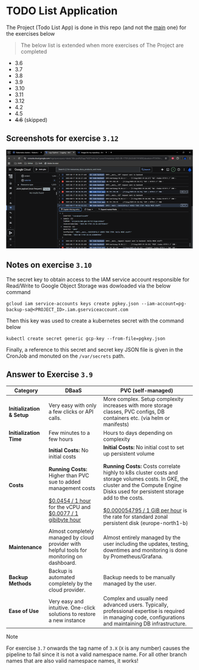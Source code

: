 # TODO List Application

The Project (Todo List App) is done in this repo (and not the [main](https://github.com/aritrabiswas2004/devops-with-kubernetes) one) for the exercises below

> The below list is extended when more exercises of The Project are completed

- 3.6
- 3.7
- 3.8
- 3.9
- 3.10
- 3.11
- 3.12
- 4.2
- 4.5
- ~~4.6~~ (skipped)

## Screenshots for exercise `3.12`

![Screenshot of Google Logs Explorer showing logs of todo-backend](./logs.png)

## Notes on exercise `3.10`

The secret key to obtain access to the IAM service account responsible for Read/Write to Google Object Storage was dowloaded via the below command

```shell
gcloud iam service-accounts keys create pgkey.json --iam-account=pg-backup-sa@<PROJECT_ID>.iam.gserviceaccount.com
```

Then this key was used to create a kubernetes secret with the command below

```shell
kubectl create secret generic gcp-key --from-file=pgkey.json
```

Finally, a reference to this secret and secret key JSON file is given in the CronJob and monuted on the `/var/secrets` path.

## Answer to Exercise `3.9`

| Category                   | DBaaS                                                                                                                                                                                                                                                                                          | PVC (self-managed)                                                                                                                                                                                                                                                                                                                                                                                                                             |
|----------------------------|------------------------------------------------------------------------------------------------------------------------------------------------------------------------------------------------------------------------------------------------------------------------------------------------|------------------------------------------------------------------------------------------------------------------------------------------------------------------------------------------------------------------------------------------------------------------------------------------------------------------------------------------------------------------------------------------------------------------------------------------------|
| **Initialization & Setup** | Very easy with only a few clicks or API calls.                                                                                                                                                                                                                                                 | More complex. Setup complexity increases with more storage classes, PVC configs, DB containers etc.  (via helm or manifests)                                                                                                                                                                                                                                                                                                                   |
| **Initialization Time**    | Few minutes to a few hours                                                                                                                                                                                                                                                                     | Hours to days depending on complexity                                                                                                                                                                                                                                                                                                                                                                                                          |
| **Costs**                  | **Initial Costs:** No initial costs <br><br> **Running Costs:** Higher than PVC sue to added management costs <br><br> [\$0.0454 / 1 hour](https://cloud.google.com/sql/pricing?hl=en#tg0-t1) for the vCPU and [\$0.0077 / 1 gibibyte hour](https://cloud.google.com/sql/pricing?hl=en#tg0-t1) | **Initial Costs:** No initial cost to set up persistent volume <br><br> **Running Costs:** Costs correlate highly to k8s cluster costs and storage volumes costs. In GKE, the cluster and the Compute Engine Disks used for persistent storage add to the costs. <br><br> 	[$0.000054795 / 1 GiB per hour](https://cloud.google.com/compute/disks-image-pricing?hl=en#tg1-t0) is the rate for standard zonal persistent disk (europe-north1-b) |
| **Maintenance**            | Almost completely managed by cloud provider with helpful tools for monitoring on dashboard.                                                                                                                                                                                                    | Almost entirely managed by the user including the updates, testing, downtimes and monitoring is done by Prometheus/Grafana.                                                                                                                                                                                                                                                                                                                    |
| **Backup Methods**         | Backup is automated completely by the cloud provider.                                                                                                                                                                                                                                          | Backup needs to be manually managed by the user.                                                                                                                                                                                                                                                                                                                                                                                               |
| **Ease of Use**            | Very easy and intuitive. One-click solutions to restore a new instance                                                                                                                                                                                                                         | Complex and usually need advanced users. Typically, professional expertise is required in managing code, configurations and maintaining DB infrastructure.                                                                                                                                                                                                                                                                                     |

> [!NOTE]
> For exercise `3.7` onwards the tag name of `3.X` (`X` is any number) causes the pipeline to fail since it is not a valid namespace name. 
> For all other branch names that are also valid namespace names, it works!
